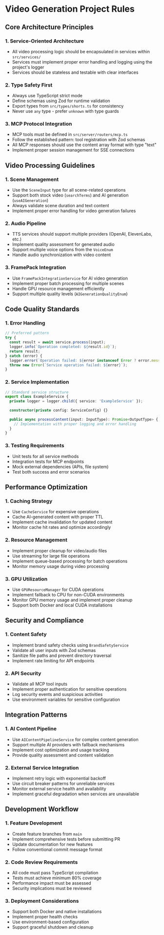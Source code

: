 # Video Generation Project Rules

## Core Architecture Principles

### 1. Service-Oriented Architecture
- All video processing logic should be encapsulated in services within `src/services/`
- Services must implement proper error handling and logging using the project's logger
- Services should be stateless and testable with clear interfaces

### 2. Type Safety First
- Always use TypeScript strict mode
- Define schemas using Zod for runtime validation
- Export types from `src/types/shorts.ts` for consistency
- Never use `any` type - prefer `unknown` with type guards

### 3. MCP Protocol Integration
- MCP tools must be defined in `src/server/routers/mcp.ts`
- Follow the established pattern: tool registration with Zod schemas
- All MCP responses should use the content array format with type "text"
- Implement proper session management for SSE connections

## Video Processing Guidelines

### 1. Scene Management
- Use the `SceneInput` type for all scene-related operations
- Support both stock video (`searchTerms`) and AI generation (`useAIGeneration`)
- Always validate scene duration and text content
- Implement proper error handling for video generation failures

### 2. Audio Pipeline
- TTS services should support multiple providers (OpenAI, ElevenLabs, etc.)
- Implement quality assessment for generated audio
- Support multiple voice options from the `VoiceEnum`
- Handle audio synchronization with video content

### 3. FramePack Integration
- Use `FramePackIntegrationService` for AI video generation
- Implement proper batch processing for multiple scenes
- Handle GPU resource management efficiently
- Support multiple quality levels (`AIGenerationQualityEnum`)

## Code Quality Standards

### 1. Error Handling
```typescript
// Preferred pattern
try {
  const result = await service.process(input);
  logger.info(`Operation completed: ${result.id}`);
  return result;
} catch (error) {
  logger.error(`Operation failed: ${error instanceof Error ? error.message : String(error)}`);
  throw new Error(`Service operation failed: ${error}`);
}
```

### 2. Service Implementation
```typescript
// Standard service structure
export class ExampleService {
  private logger = logger.child({ service: 'ExampleService' });
  
  constructor(private config: ServiceConfig) {}
  
  public async processContent(input: InputType): Promise<OutputType> {
    // Implementation with proper logging and error handling
  }
}
```

### 3. Testing Requirements
- Unit tests for all service methods
- Integration tests for MCP endpoints
- Mock external dependencies (APIs, file system)
- Test both success and error scenarios

## Performance Optimization

### 1. Caching Strategy
- Use `CacheService` for expensive operations
- Cache AI-generated content with proper TTL
- Implement cache invalidation for updated content
- Monitor cache hit rates and optimize accordingly

### 2. Resource Management
- Implement proper cleanup for video/audio files
- Use streaming for large file operations
- Implement queue-based processing for batch operations
- Monitor memory usage during video processing

### 3. GPU Utilization
- Use `GPUResourceManager` for CUDA operations
- Implement fallback to CPU for non-CUDA environments
- Monitor GPU memory usage and implement proper cleanup
- Support both Docker and local CUDA installations

## Security and Compliance

### 1. Content Safety
- Implement brand safety checks using `BrandSafetyService`
- Validate all user inputs with Zod schemas
- Sanitize file paths and prevent directory traversal
- Implement rate limiting for API endpoints

### 2. API Security
- Validate all MCP tool inputs
- Implement proper authentication for sensitive operations
- Log security events and suspicious activities
- Use environment variables for sensitive configuration

## Integration Patterns

### 1. AI Content Pipeline
- Use `AIContentPipelineService` for complex content generation
- Support multiple AI providers with fallback mechanisms
- Implement cost optimization and usage tracking
- Provide quality assessment and content validation

### 2. External Service Integration
- Implement retry logic with exponential backoff
- Use circuit breaker patterns for unreliable services
- Monitor external service health and availability
- Implement graceful degradation when services are unavailable

## Development Workflow

### 1. Feature Development
- Create feature branches from `main`
- Implement comprehensive tests before submitting PR
- Update documentation for new features
- Follow conventional commit message format

### 2. Code Review Requirements
- All code must pass TypeScript compilation
- Tests must achieve minimum 80% coverage
- Performance impact must be assessed
- Security implications must be reviewed

### 3. Deployment Considerations
- Support both Docker and native installations
- Implement proper health checks
- Use environment-based configuration
- Support graceful shutdown and cleanup